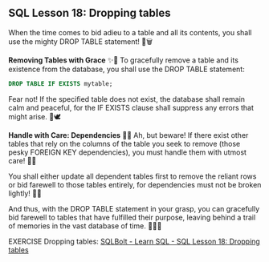 
## SQL Lesson 18: Dropping tables

When the time comes to bid adieu to a table and all its contents, you shall use the mighty DROP TABLE statement! 🚫🗑️

**Removing Tables with Grace** ✨👋
To gracefully remove a table and its existence from the database, you shall use the DROP TABLE statement:

```sql
DROP TABLE IF EXISTS mytable;
```

Fear not! If the specified table does not exist, the database shall remain calm and peaceful, for the IF EXISTS clause shall suppress any errors that might arise. 🧘🕊️

**Handle with Care: Dependencies** 📜🔗
Ah, but beware! If there exist other tables that rely on the columns of the table you seek to remove (those pesky FOREIGN KEY dependencies), you must handle them with utmost care! 🚧🔗

You shall either update all dependent tables first to remove the reliant rows or bid farewell to those tables entirely, for dependencies must not be broken lightly! 🌠💔

And thus, with the DROP TABLE statement in your grasp, you can gracefully bid farewell to tables that have fulfilled their purpose, leaving behind a trail of memories in the vast database of time. 🌌📜✨

EXERCISE Dropping tables: [SQLBolt - Learn SQL - SQL Lesson 18: Dropping tables](https://sqlbolt.com/lesson/dropping_tables)